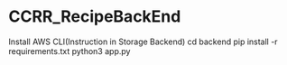 # CCRR_RecipeBackEnd

Install AWS CLI(Instruction in Storage Backend)
cd backend
pip install -r requirements.txt
python3 app.py